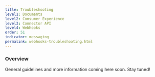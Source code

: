 ```yaml
---
title: Troubleshooting
level1: Documents
level2: Consumer Experience
level3: Connector API
level4: Webhooks
order: 51
indicator: messaging
permalink: webhooks-troubleshooting.html
---
```


### Overview

General guidelines and more information coming here soon. Stay tuned!
